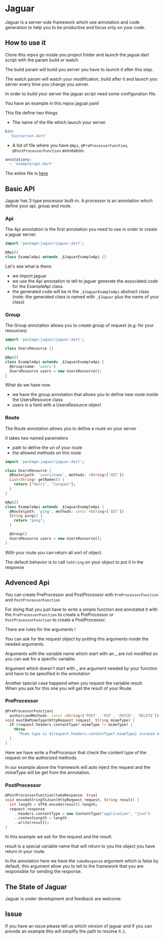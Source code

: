 # Jaguar

Jaguar is a server-side framework which use annotation and code generation to help
you to be productive and focus only on your code.

## How to use it

Clone this repos go inside you project folder and launch the jaguar.dart script with the param build or watch

The build param will build you server you have to launch it after this step.

The watch param will watch your modification, build after it and launch you server every time you change you server.

In order to build your server the jaguar script need some configuration file.

You have an example in this repos jaguar.yaml

This file define two things
- The name of the file which launch your server.
```yaml
bin:
  'bin/server.dart'
```

- A list of file where you have `@Api`, `@PreProcessorFunction`, `@PostProcessorFunction` annotation.<br>
```yaml
annotations:
  - 'example/api.dart'
```

The entire file is [here](https://github.com/Jaguar-dart/jaguar/blob/master/jaguar.yaml)

## Basic API

Jaguar has 3 type processor built-in.
A processor is an annotation which define your api, group and route.

### Api

The Api annotation is the first annotation you need to use in order to create a jaguar server.

```dart
import 'package:jaguar/jaguar.dart';

@Api()
class ExampleApi extends _$JaguarExampleApi {}
```

Let's see what is there:

- we import jaguar
- we use the Api annotation to tell to jaguar generate the associated code for the ExampleApi class.
- the generated code will be in the `_$JaguarExampleApi` abstract class
(note: the generated class is named with `_$Jaguar` plus the name of your class)

### Group

The Group annotation allows you to create group of request (e.g: for your resources)

```dart
import 'package:jaguar/jaguar.dart';

class UsersResource {}

@Api()
class ExampleApi extends _$JaguarExampleApi {
  @Group(name: 'users')
  UsersResource users = new UsersResource();
}
```

What do we have now.

- we have the group annotation that allows you to define new route inside the UsersResource class
- users is a field with a UsersResource object

### Route

The Route annotation allows you to define a route on your server

It takes two named parameters
- path to define the uri of your route
- the allowed methods on this route

```dart
import 'package:jaguar/jaguar.dart';

class UsersResource {
  @Route(path: 'users/name', methods: <String>['GET'])
  List<String> getNames() {
    return ["Henri", "Jacques"];
  }
}

@Api()
class ExampleApi extends _$JaguarExampleApi {
  @Route(path: 'ping', methods: const <String>['GET'])
  String ping() {
    return "pong";
  }

  @Group()
  UsersResource users = new UsersResource();
}
```

With your route you can return all sort of object.

The default behavior is to call `toString` on your object to put it in the response

## Advenced Api

You can create PreProcessor and PostProcessor with `PreProcessorFunction` and `PostProcessorFunction`

For doing that you just have to write a simple function and annotated it with the `PreProcessorFunction` to create a PreProcessor or `PostProcessorFunction` to create a PostProcessor.

There are rules for the arguments !

You can ask for the request object by putting this arguments inside the needed arguments.

Arguments with the variable name which start with an _ are not modified so you can ask for a specific variable.

Argument which doesn't start with _ are argument needed by your function and have to be specified in the annotation

Another special case happend when you request the variable result.<br/>
When you ask for this one you will get the result of your Route.

### PreProcessor

```dart
@PreProcessorFunction(
  authorizedMethods: const <String>['POST', 'PUT', 'PATCH', 'DELETE'])
void mustBeMimeType(HttpRequest request, String mimeType) {
  if (request.headers.contentType?.mimeType != mimeType) {
    throw
      "Mime type is ${request.headers.contentType?.mimeType} instead of $mimeType";
  }
}
```

Here we have write a PreProcessor that check the content type of the request on the authorized methods.

In our example above the framework will auto inject the request and the mimeType will be get from the annotation.

### PostProcessor

```dart
@PostProcessorFunction(takeResponse: true)
void encodeStringToJson(HttpRequest request, String result) {
  int length = UTF8.encode(result).length;
  request.response
    ..headers.contentType = new ContentType("application", "json")
    ..contentLength = length
    ..write(result);
}
```

In this example we ask for the request and the result.

result is a special variable name that will return to you the object you have return in your route.

In the annotation here we have the `takeResponse` argument which is false by default, this argument allow you to tell to the framework that you are responsible for sending the response.

## The State of Jaguar

Jaguar is under development and feedback are welcome.

## Issue

If you have an issue please tell us which version of jaguar and if you can provide an example this will simplify the path to resolve it :).
